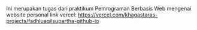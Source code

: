 Ini merupakan tugas dari praktikum Pemrograman Berbasis Web mengenai website personal
link vercel: https://vercel.com/khagastaras-projects/fadhluaqilsupartha-github-io

